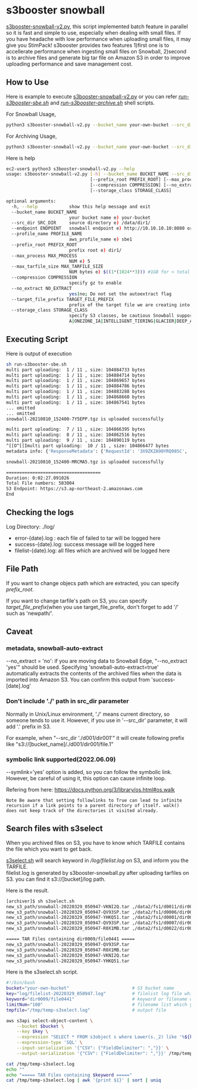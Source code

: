 # s3booster snowball
[s3booster-snowball-v2.py](s3booster-snowball-v2.py), this script implemented batch feature in parallel so it is fast and simple to use, especially when dealing with small files. If you have headache with low performance when uploading small files, it may give you StimPack!
s3booster provides two features 1)first one is to accellerate performance when ingesting small files on Snowball, 2)second is to archive files and generate big tar file on Amazon S3 in order to improve uploading performance and save management cost.

## How to Use
Here is example to execute [s3booster-snowball-v2.py](s3booster-snowball-v2.py)
or you can refer [*run-s3booster-sbe.sh*](run-s3booster-sbe.sh) and [*run-s3booster-archive.sh*](run-s3booster-archive.sh) shell scripts.

For Snowball Usage,
```sh
python3 s3booster-snowball-v2.py --bucket_name your-own-bucket --src_dir /data/fs1/ --endpoint https://s3.ap-northeast-2.amazonaws.com --profile_name sbe1 --prefix_root fs3/ --max_process 5 --max_tarfile_size $((1*(1024**3))) --symlink no
```

For Archiving Usage,
```sh
python3 s3booster-snowball-v2.py --bucket_name your-own-bucket --src_dir /data/fs1/ --endpoint https://s3.ap-northeast-2.amazonaws.com --profile_name sbe1 --max_process 5 --max_tarfile_size $((1*(1024**3))) --no_extract 'yes' --target_file_prefix 'new_s3_path/' --storage_class 'GLACIER_IR'
```

Here is help 
```sh
ec2-user$ python3 s3booster-snowball-v2.py --help
usage: s3booster-snowball-v2.py [-h] --bucket_name BUCKET_NAME --src_dir SRC_DIR --endpoint ENDPOINT [--profile_name PROFILE_NAME]
                                [--prefix_root PREFIX_ROOT] [--max_process MAX_PROCESS] [--max_tarfile_size MAX_TARFILE_SIZE]
                                [--compression COMPRESSION] [--no_extract NO_EXTRACT] [--target_file_prefix TARGET_FILE_PREFIX]
                                [--storage_class STORAGE_CLASS]

optional arguments:
  -h, --help            show this help message and exit
  --bucket_name BUCKET_NAME
                        your bucket name e) your-bucket
  --src_dir SRC_DIR     source directory e) /data/dir1/
  --endpoint ENDPOINT   snowball endpoint e) http://10.10.10.10:8080 or https://s3.ap-northeast-2.amazonaws.com
  --profile_name PROFILE_NAME
                        aws_profile_name e) sbe1
  --prefix_root PREFIX_ROOT
                        prefix root e) dir1/
  --max_process MAX_PROCESS
                        NUM e) 5
  --max_tarfile_size MAX_TARFILE_SIZE
                        NUM bytes e) $((1*(1024**3))) #1GB for < total 50GB, 10GB for >total 50GB
  --compression COMPRESSION
                        specify gz to enable
  --no_extract NO_EXTRACT
                        yes|no; Do not set the autoextract flag
  --target_file_prefix TARGET_FILE_PREFIX
                        prefix of the target file we are creating into the snowball
  --storage_class STORAGE_CLASS
                        specify S3 classes, be cautious Snowball support only STANDARD class; StorageClass=STANDARD|REDUCED_REDUNDANCY|STANDARD_I
                        A|ONEZONE_IA|INTELLIGENT_TIERING|GLACIER|DEEP_ARCHIVE|OUTPOSTS|GLACIER_IR
```                        

## Executing Script
Here is output of execution
```sh
sh run-s3booster-sbe.sh
multi part uploading:  1 / 11 , size: 104884733 bytes
multi part uploading:  1 / 11 , size: 104884714 bytes
multi part uploading:  1 / 11 , size: 104869657 bytes
multi part uploading:  1 / 11 , size: 104884786 bytes
multi part uploading:  1 / 11 , size: 104883288 bytes
multi part uploading:  1 / 11 , size: 104868660 bytes
multi part uploading:  1 / 11 , size: 104867541 bytes
... omitted
... omitted
snowball-20210810_152400-7Y5EPP.tgz is uploaded successfully

multi part uploading:  7 / 11 , size: 104866395 bytes
multi part uploading:  8 / 11 , size: 104862516 bytes
multi part uploading:  9 / 11 , size: 104890119 bytes
^[[O^[[Imulti part uploading:  10 / 11 , size: 104866477 bytes
metadata info: {'ResponseMetadata': {'RequestId': '3X9ZKZA90YRQ98SC', 'HostId': 'YcmBg0Syf9pEbRjMPdorhyIZgckXsz8xliXagtZxDp8gasK4TDwgG98g6rrHxTy8F6fKEOQ3/+4=', 'HTTPStatusCode': 200, 'HTTPHeaders': {'x-amz-id-2': 'YcmBg0Syf9pEbRjMPdorhyIZgckXsz8xliXagtZxDp8gasK4TDwgG98g6rrHxTy8F6fKEOQ3/+4=', 'x-amz-request-id': '3X9ZKZA90YRQ98SC', 'date': 'Tue, 10 Aug 2021 15:26:28 GMT', 'last-modified': 'Tue, 10 Aug 2021 15:25:24 GMT', 'etag': '"06aa2906ce7dbf864d64ff828d615c65-11"', 'x-amz-meta-snowball-auto-extract': 'true', 'accept-ranges': 'bytes', 'content-type': 'binary/octet-stream', 'server': 'AmazonS3', 'content-length': '1077720331'}, 'RetryAttempts': 0}, 'AcceptRanges': 'bytes', 'LastModified': datetime.datetime(2021, 8, 10, 15, 25, 24, tzinfo=tzutc()), 'ContentLength': 1077720331, 'ETag': '"06aa2906ce7dbf864d64ff828d615c65-11"', 'ContentType': 'binary/octet-stream', 'Metadata': {'snowball-auto-extract': 'true'}}

snowball-20210810_152400-MRCMA5.tgz is uploaded successfully

====================================
Duration: 0:02:27.091026
Total File numbers: 503004
S3 Endpoint: https://s3.ap-northeast-2.amazonaws.com
End
```
## Checking the logs
Log Directory: ./log/
- error-{date}.log : each file of failed to tar will be logged here
- success-{date}.log: success message will be logged here
- filelist-{date}.log: all files which are archived will be logged here

## File Path
If you want to change objecs path which are extracted, you can specify *prefix_root*.

If you want to change tarfile's path on S3, you can specify *target_file_prefix*(when you use target_file_prefix, don't forget to add '/' such as 'newpath/'.
## Caveat
### metadata, snowball-auto-extract
--no_extract = 'no': if you are moving data to Snowball Edge, "--no_extract 'yes'" should be used.
Specifying 'snowball-auto-extract=true' automatically extracts the contents of the archived files when the data is imported into Amazon S3. You can confirm this output from 'success-[date].log'
### Don't include './' path in src_dir parameter
Normally in Unix/Linux environment, './' means current directory, so someone tends to use it. However, if you use in '--src_dir' parameter, it will add '.' prefix in S3.

For example, 
when "--src_dir './d001/dir001'" 
it will create following prefix like "s3://[bucket_name]/./d001/dir001/file.1"

### symbolic link supported(2022.06.09)
--symlink='yes' option is added, so you can follow the symbolic link. However, be careful of using it, this option can cause infinite loop.

Refering from here: https://docs.python.org/3/library/os.html#os.walk 
```
Note Be aware that setting followlinks to True can lead to infinite recursion if a link points to a parent directory of itself. walk() does not keep track of the directories it visited already.
```

## Search files with s3select
When you archived files on S3, you have to know which TARFILE contains the file which you want to get back. 

[s3select.sh](s3select.sh) will search keyword in */log/filelist.log* on S3, and inform you the TARFILE.  
filelist.log is generated by s3booster-snowball.py after uploading tarfiles on S3. you can find it s3://[bucket]/log path.


Here is the result.
```sh
[archiver]$ sh s3select.sh
new_s3_path/snowball-20220329_050947-VKNI2Q.tar ,/data2/fs1/d0011/dir0009/file0441 ,fs3/d0011/dir0009/file0441 ,26726
new_s3_path/snowball-20220329_050947-QV93SP.tar ,/data2/fs1/d0006/dir0009/file0441 ,fs3/d0006/dir0009/file0441 ,33763
new_s3_path/snowball-20220329_050947-YHKQ51.tar ,/data2/fs1/d0001/dir0009/file0441 ,fs3/d0001/dir0009/file0441 ,17378
new_s3_path/snowball-20220329_050947-QV93SP.tar ,/data2/fs1/d0007/dir0009/file0441 ,fs3/d0007/dir0009/file0441 ,17968
new_s3_path/snowball-20220329_050947-R0X1MB.tar ,/data2/fs1/d0022/dir0009/file0441 ,fs3/d0022/dir0009/file0441 ,22852

===== TAR Files containing dir0009/file0441 =====
new_s3_path/snowball-20220329_050947-QV93SP.tar
new_s3_path/snowball-20220329_050947-R0X1MB.tar
new_s3_path/snowball-20220329_050947-VKNI2Q.tar
new_s3_path/snowball-20220329_050947-YHKQ51.tar
```

Here is the s3select.sh script.
```sh
#!/bin/bash
bucket="your-own-bucket"                        # S3 bucket name
key="log/filelist-20220329_050947.log"          # filelist log file which will be generated by s3booster 
keyword="dir0009/file0441"                      # keyword or filename which you want to find
limitNum="100"                                  # filename list which you want to print
tmpfile="/tmp/temp-s3select.log"                # output file

aws s3api select-object-content \
    --bucket $bucket \
    --key $key \
    --expression "SELECT * FROM s3object s where Lower(s._2) like '%${keyword}%' limit $limitNum" \
    --expression-type 'SQL' \
    --input-serialization '{"CSV": {"FieldDelimiter": ","}}' \
    --output-serialization '{"CSV": {"FieldDelimiter": ","}}' /tmp/temp-s3select.log

cat /tmp/temp-s3select.log
echo ""
echo "===== TAR Files containing $keyword ====="
cat /tmp/temp-s3select.log | awk '{print $1}' | sort | uniq
```
